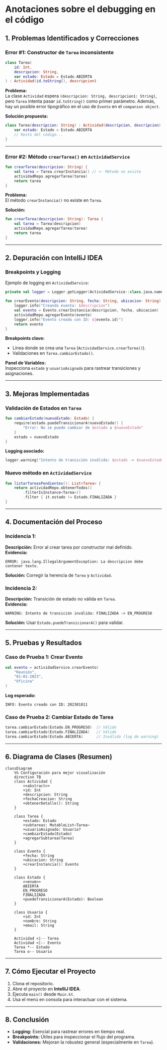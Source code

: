 # Anotaciones sobre el debugging en el código

## 1. Problemas Identificados y Correcciones

### Error #1: Constructor de `Tarea` inconsistente

```kotlin
class Tarea(
    id: Int,
    descripcion: String,
    var estado: Estado = Estado.ABIERTA
) : Actividad(id.toString(), descripcion)
```

**Problema:**  
La clase `Actividad` espera `(descripcion: String, descripcion1: String)`, pero `Tarea` intenta pasar `id.toString()` como primer parámetro. Además, hay un posible error tipográfico en el uso de `Evento` en el `companion object`.

**Solución propuesta:**

```kotlin
class Tarea(descripcion: String) : Actividad(descripcion, descripcion) {
    var estado: Estado = Estado.ABIERTA
    // Resto del código...
}
```

---

### Error #2: Método `crearTarea()` en `ActividadService`

```kotlin
fun crearTarea(descripcion: String) {
    val tarea = Tarea.crearInstancia() // <- Método no existe
    actividadRepo.agregarTarea(tarea)
    return tarea
}
```

**Problema:**  
El método `crearInstancia()` no existe en `Tarea`.

**Solución:**

```kotlin
fun crearTarea(descripcion: String): Tarea {
    val tarea = Tarea(descripcion)
    actividadRepo.agregarTarea(tarea)
    return tarea
}
```

---

## 2. Depuración con IntelliJ IDEA

### Breakpoints y Logging

Ejemplo de logging en `ActividadService`:

```kotlin
private val logger = Logger.getLogger(ActividadService::class.java.name)

fun crearEvento(descripcion: String, fecha: String, ubicacion: String): Evento {
    logger.info("Creando evento: $descripcion")
    val evento = Evento.crearInstancia(descripcion, fecha, ubicacion)
    actividadRepo.agregarEvento(evento)
    logger.info("Evento creado con ID: ${evento.id}")
    return evento
}
```

**Breakpoints clave:**

- Línea donde se crea una `Tarea` (`ActividadService.crearTarea()`).
- Validaciones en `Tarea.cambiarEstado()`.

**Panel de Variables:**  
Inspecciona `estado` y `usuarioAsignado` para rastrear transiciones y asignaciones.

---

## 3. Mejoras Implementadas

### Validación de Estados en `Tarea`

```kotlin
fun cambiarEstado(nuevoEstado: Estado) {
    require(estado.puedeTransicionarA(nuevoEstado)) { 
        "Error: No se puede cambiar de $estado a $nuevoEstado" 
    }
    estado = nuevoEstado
}
```

**Logging asociado:**

```kotlin
logger.warning("Intento de transición inválida: $estado -> $nuevoEstado")
```

### Nuevo método en `ActividadService`

```kotlin
fun listarTareasPendientes(): List<Tarea> {
    return actividadRepo.obtenerTodos()
        .filterIsInstance<Tarea>()
        .filter { it.estado != Estado.FINALIZADA }
}
```

---

## 4. Documentación del Proceso

### Incidencia 1:
**Descripción:** Error al crear tarea por constructor mal definido.  
**Evidencia:**
```plaintext
ERROR: java.lang.IllegalArgumentException: La descripcion debe contener texto.
```
**Solución:** Corregir la herencia de `Tarea` y `Actividad`.

### Incidencia 2:
**Descripción:** Transición de estado no válida en `Tarea`.  
**Evidencia:**
```plaintext
WARNING: Intento de transición inválida: FINALIZADA -> EN_PROGRESO
```
**Solución:** Usar `Estado.puedeTransicionarA()` para validar.

---

## 5. Pruebas y Resultados

### Caso de Prueba 1: Crear Evento

```kotlin
val evento = actividadService.crearEvento(
    "Reunión", 
    "01-01-2023", 
    "Oficina"
)
```

**Log esperado:**

```plaintext
INFO: Evento creado con ID: 202301011
```

### Caso de Prueba 2: Cambiar Estado de Tarea

```kotlin
tarea.cambiarEstado(Estado.EN_PROGRESO)  // Válido
tarea.cambiarEstado(Estado.FINALIZADA)   // Válido
tarea.cambiarEstado(Estado.ABIERTA)      // Inválido (log de warning)
```


---

## 6. Diagrama de Clases (Resumen)

```mermaid
classDiagram
    %% Configuración para mejor visualización
    direction TB
    class Actividad {
        <<abstract>>
        +id: Int
        +descripcion: String
        +fechaCreacion: String
        +obtenerDetalle(): String
    }
    
    class Tarea {
        +estado: Estado
        +subtareas: MutableList~Tarea~
        +usuarioAsignado: Usuario?
        +cambiarEstado(Estado)
        +agregarSubtarea(Tarea)
    }
    
    class Evento {
        +fecha: String
        +ubicacion: String
        +crearInstancia(): Evento
    }
    
    class Estado {
        <<enum>>
        ABIERTA
        EN_PROGRESO
        FINALIZADA
        +puedeTransicionarA(Estado): Boolean
    }
    
    class Usuario {
        +id: Int
        +nombre: String
        +email: String
    }
    
    Actividad <|-- Tarea
    Actividad <|-- Evento
    Tarea *-- Estado
    Tarea o-- Usuario
```

---

## 7. Cómo Ejecutar el Proyecto

1. Clona el repositorio.
2. Abre el proyecto en **IntelliJ IDEA**.
3. Ejecuta `main()` desde `Main.kt`.
4. Usa el menú en consola para interactuar con el sistema.

---

## 8. Conclusión

- **Logging:** Esencial para rastrear errores en tiempo real.
- **Breakpoints:** Útiles para inspeccionar el flujo del programa.
- **Validaciones:** Mejoran la robustez general (especialmente en `Tarea`).  
